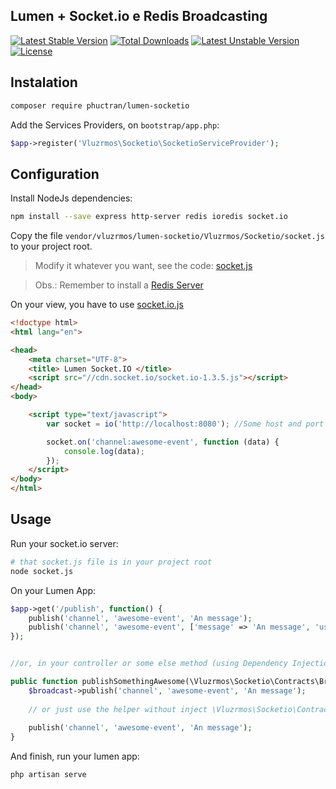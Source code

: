 ## Lumen + Socket.io e Redis Broadcasting
[![Latest Stable Version](https://poser.pugx.org/vluzrmos/lumen-socketio/v/stable)](https://packagist.org/packages/vluzrmos/lumen-socketio) [![Total Downloads](https://poser.pugx.org/vluzrmos/lumen-socketio/downloads)](https://packagist.org/packages/vluzrmos/lumen-socketio) [![Latest Unstable Version](https://poser.pugx.org/vluzrmos/lumen-socketio/v/unstable)](https://packagist.org/packages/vluzrmos/lumen-socketio) [![License](https://poser.pugx.org/vluzrmos/lumen-socketio/license)](https://packagist.org/packages/vluzrmos/lumen-socketio)


## Instalation

```bash
composer require phuctran/lumen-socketio
```

Add the Services Providers, on <code>bootstrap/app.php</code>:
```php 
$app->register('Vluzrmos\Socketio\SocketioServiceProvider');
```

## Configuration

Install NodeJs dependencies:

```bash
npm install --save express http-server redis ioredis socket.io
```

Copy the file <code>vendor/vluzrmos/lumen-socketio/Vluzrmos/Socketio/socket.js</code> to your project root.

> Modify it whatever you want, see the code: [socket.js](https://github.com/vluzrmos/lumen-socketio/blob/master/src/Vluzrmos/Socketio/socket.js)

> Obs.: Remember to install a [Redis Server](http://redis.io)

On your view, you have to use [socket.io.js](http://socket.io/download/)

```html
<!doctype html>
<html lang="en">

<head>
    <meta charset="UTF-8">
    <title> Lumen Socket.IO </title>
    <script src="//cdn.socket.io/socket.io-1.3.5.js"></script>
</head>
<body>

    <script type="text/javascript">
        var socket = io('http://localhost:8080'); //Some host and port configured in socket.js

        socket.on('channel:awesome-event', function (data) {
            console.log(data); 
        });
    </script>
</body>
</html>
```

## Usage

Run your socket.io server:

```bash
# that socket.js file is in your project root
node socket.js
```

On your Lumen App:
```php
$app->get('/publish', function() {
    publish('channel', 'awesome-event', 'An message');
    publish('channel', 'awesome-event', ['message' => 'An message', 'user' => \App\User::first()]);
});


//or, in your controller or some else method (using Dependency Injection)

public function publishSomethingAwesome(\Vluzrmos\Socketio\Contracts\Broadcast $broadcast){
    $broadcast->publish('channel', 'awesome-event', 'An message');
    
    // or just use the helper without inject \Vluzrmos\Socketio\Contracts\Broadcast
    
    publish('channel', 'awesome-event', 'An message');
}

```

And finish, run your lumen app:

```bash
php artisan serve
```
